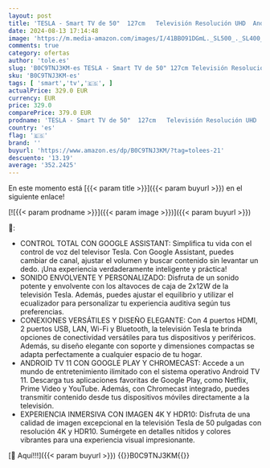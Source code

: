 ```yaml
---
layout: post
title: 'TESLA - Smart TV de 50"  127cm   Televisión Resolución UHD  Android TV 11  Hey Google Official Assistant  WiFi & Bluetooth  2 Altavoces 12W  Chromecast Integrado  HDR10 3.840x2.160  50E635SUS  - 2024'
date: 2024-08-13 17:14:48
image: 'https://m.media-amazon.com/images/I/41BBO91DGmL._SL500_._SL400_.jpg'
comments: true
category: ofertas
author: 'tole.es'
slug: 'B0C9TNJ3KM-es TESLA - Smart TV de 50" 127cm Televisión Resolución UHD...'
sku: 'B0C9TNJ3KM-es'
tags: [ 'smart','tv','🇪🇸', ]
actualPrice: 329.0 EUR
currency: EUR
price: 329.0
comparePrice: 379.0 EUR
prodname: 'TESLA - Smart TV de 50"  127cm   Televisión Resolución UHD  Android TV 11  Hey Google Official Assistant  WiFi & Bluetooth  2 Altavoces 12W  Chromecast Integrado  HDR10 3.840x2.160  50E635SUS  - 2024'
country: 'es'
flag: '🇪🇸'
brand: ''
buyurl: 'https://www.amazon.es/dp/B0C9TNJ3KM/?tag=tolees-21'
descuento: '13.19'
average: '352.2425'
---
```


En este momento está [{{< param title >}}]({{< param buyurl >}}) en el siguiente enlace!

[![{{< param prodname >}}]({{< param image >}})]({{< param buyurl >}})

🔎:

- CONTROL TOTAL CON GOOGLE ASSISTANT: Simplifica tu vida con el control de voz del televisor Tesla. Con Google Assistant, puedes cambiar de canal, ajustar el volumen y buscar contenido sin levantar un dedo. ¡Una experiencia verdaderamente inteligente y práctica!
- SONIDO ENVOLVENTE Y PERSONALIZADO: Disfruta de un sonido potente y envolvente con los altavoces de caja de 2x12W de la televisión Tesla. Además, puedes ajustar el equilibrio y utilizar el ecualizador para personalizar tu experiencia auditiva según tus preferencias.
- CONEXIONES VERSÁTILES Y DISEÑO ELEGANTE: Con 4 puertos HDMI, 2 puertos USB, LAN, Wi-Fi y Bluetooth, la televisión Tesla te brinda opciones de conectividad versátiles para tus dispositivos y periféricos. Además, su diseño elegante con soporte y dimensiones compactas se adapta perfectamente a cualquier espacio de tu hogar.
- ANDROID TV 11 CON GOOGLE PLAY Y CHROMECAST: Accede a un mundo de entretenimiento ilimitado con el sistema operativo Android TV 11. Descarga tus aplicaciones favoritas de Google Play, como Netflix, Prime Video y YouTube. Además, con Chromecast integrado, puedes transmitir contenido desde tus dispositivos móviles directamente a la televisión.
- EXPERIENCIA INMERSIVA CON IMAGEN 4K Y HDR10: Disfruta de una calidad de imagen excepcional en la televisión Tesla de 50 pulgadas con resolución 4K y HDR10. Sumérgete en detalles nítidos y colores vibrantes para una experiencia visual impresionante.

[🛒 Aquí!!!]({{< param buyurl >}})
{{<world>}}B0C9TNJ3KM{{</world>}}
